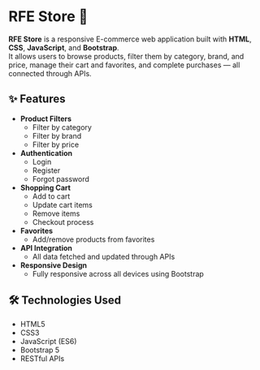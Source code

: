 # RFE Store 🛒

**RFE Store** is a responsive E-commerce web application built with **HTML**, **CSS**, **JavaScript**, and **Bootstrap**.  
It allows users to browse products, filter them by category, brand, and price, manage their cart and favorites, and complete purchases — all connected through APIs.

## ✨ Features

- **Product Filters**
  - Filter by category
  - Filter by brand
  - Filter by price
- **Authentication**
  - Login
  - Register
  - Forgot password
- **Shopping Cart**
  - Add to cart
  - Update cart items
  - Remove items
  - Checkout process
- **Favorites**
  - Add/remove products from favorites
- **API Integration**
  - All data fetched and updated through APIs
- **Responsive Design**
  - Fully responsive across all devices using Bootstrap

## 🛠 Technologies Used

- HTML5
- CSS3
- JavaScript (ES6)
- Bootstrap 5
- RESTful APIs



